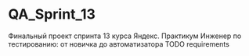 # QA_Sprint_13
Финальный проект спринта 13 курса Яндекс. Практикум Инженер по тестированию: от новичка до автоматизатора
TODO requirements